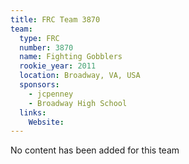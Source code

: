 ```yaml
---
title: FRC Team 3870
team:
  type: FRC
  number: 3870
  name: Fighting Gobblers
  rookie_year: 2011
  location: Broadway, VA, USA
  sponsors:
    - jcpenney
    - Broadway High School
  links:
    Website: 
---
```

No content has been added for this team